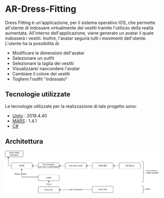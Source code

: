 # AR-Dress-Fitting
Dress Fitting è un'applicazione, per il sistema operativo IOS, che permette all'utente di indossare virtualmente dei vestiti tramite l'utilizzo della realtà aumentata.
All'interno dell'applicazione, viene generato un avatar il quale indosserà i vestiti. Inoltre, l'avatar seguirà tutti i movimenti dell'utente.
L'utente ha la possibilità di:
* Modificare le dimensioni dell'avatar
* Selezionare un outfit
* Selezionare la taglia dei vestiti
* Visualizzare/ nascondere l'avatar
* Cambiare il colore dei vestiti
* Togliere l'outfit "indossato"

## Tecnologie utilizzate
Le tecnologie utilizzate per la realizzazione di tale progetto sono:
* [Unity](https://unity.com/) : 2019.4.40
* [MARS](https://docs.unity3d.com/Packages/com.unity.mars@1.4/manual/index.html) : 1.4.1
* [C#](https://learn.microsoft.com/it-it/dotnet/csharp/)

## Architettura
<div align="center"><img src="img/architettura.png"/></div>
